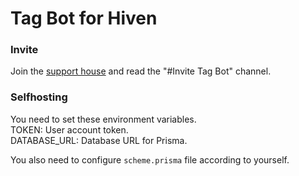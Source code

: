 # Tag Bot for Hiven

### Invite

Join the [support house](https://hiven.house/J7Y2i0) and read the "#Invite Tag Bot" channel.

### Selfhosting

You need to set these environment variables. <br>
TOKEN: User account token. <br>
DATABASE_URL: Database URL for Prisma. <br>

You also need to configure `scheme.prisma` file according to yourself.
